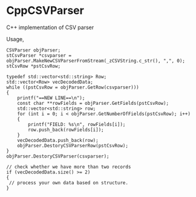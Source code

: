 # CppCSVParser
C++ implementation of CSV parser

Usage, 

  	CSVParser objParser;
	stCsvParser *csvparser = objParser.MakeNewCSVParserFromStream(_zCSVString.c_str(), ",", 0);
	stCsvRow *pstCsvRow;

	typedef std::vector<std::string> Row;
	std::vector<Row> vecDecodedData;
	while ((pstCsvRow = objParser.GetRow(csvparser)))
	{
		printf("==NEW LINE==\n");
		const char **rowFields = objParser.GetFields(pstCsvRow);
		std::vector<std::string> row;
		for (int i = 0; i < objParser.GetNumberOfFields(pstCsvRow); i++)
		{
			printf("FIELD: %s\n", rowFields[i]);
			row.push_back(rowFields[i]);
		}
		vecDecodedData.push_back(row);
		objParser.DestoryCSVParserRow(pstCsvRow);
	}
	objParser.DestoryCSVParser(csvparser);

	// check whether we have more than two records
	if (vecDecodedData.size() >= 2)
	{
 	 // process your own data based on structure.
  	}
